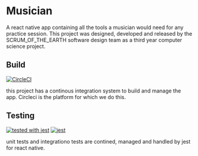 # Musician
A react native app containing all the tools a musician would need for any practice session. This project was designed, developed and released by the 
SCRUM_OF_THE_EARTH software design team as a third year computer science project.

## Build
[![CircleCI](https://circleci.com/gh/CiaranOtter/SCRUM_OF_THE_EARTH/tree/main.svg?style=svg)](https://circleci.com/gh/CiaranOtter/SCRUM_OF_THE_EARTH/tree/main)

this project has a continous integration system to build and manage the app. Circleci is the platform for which we do this.

## Testing

[![tested with jest](https://img.shields.io/badge/tested_with-jest-99424f.svg)](https://github.com/facebook/jest)
[![jest](https://jestjs.io/img/jest-badge.svg)](https://github.com/facebook/jest)

unit tests and integrationo tests are contined, managed and handled by jest for react native.

